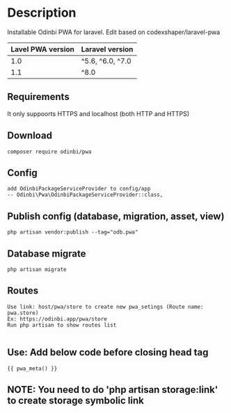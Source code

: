 # Description
Installable Odinbi PWA for laravel. Edit based on codexshaper/laravel-pwa

| Lavel PWA version      | Laravel version   |
| ---                     | ---               |
| 1.0                     | ^5.6, ^6.0, ^7.0  |
| 1.1                     | ^8.0              |

## Requirements
It only suppoorts HTTPS and localhost (both HTTP and HTTPS)

## Download
```
composer require odinbi/pwa
```
## Config
```
add OdinbiPackageServiceProvider to config/app
-- Odinbi\Pwa\OdinbiPackageServiceProvider::class,

```
## Publish config (database, migration, asset, view)
```
php artisan vendor:publish --tag="odb.pwa"

```
## Database migrate
```
php artisan migrate

```

## Routes
```
Use link: host/pwa/store to create new pwa_setings (Route name: pwa.store)
Ex: https://odinbi.app/pwa/store
Run php artisan to show routes list


```

## Use: Add below code before closing head tag

```
{{ pwa_meta() }}
```

## NOTE: You need to do 'php artisan storage:link' to create storage symbolic link